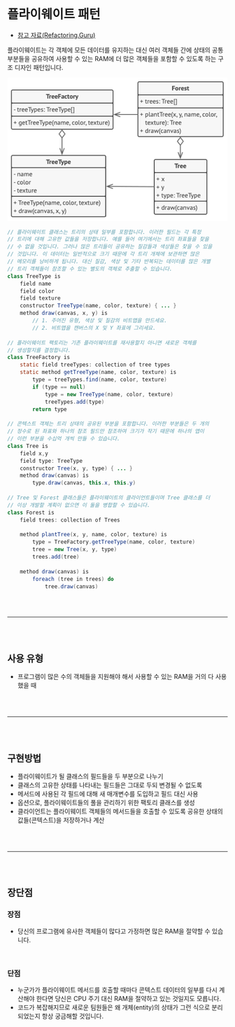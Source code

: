 # 플라이웨이트 패턴

- [참고 자료(Refactoring.Guru)](https://refactoring.guru/ko/design-patterns/flyweight)

플라이웨이트는 각 객체에 모든 데이터를 유지하는 대신 여러 객체들 간에 상태의 공통 부분들을 공유하여 사용할 수 있는 RAM에 더 많은 객체들을 포함할 수 있도록 하는 구조 디자인 패턴입니다.

![](images/flyweight1.png)

```java
// 플라이웨이트 클래스는 트리의 상태 일부를 포함합니다. 이러한 필드는 각 특정
// 트리에 대해 고유한 값들을 저장합니다. 예를 들어 여기에서는 트리 좌표들을 찾을
// 수 없을 것입니다. 그러나 많은 트리들이 공유하는 질감들과 색상들은 찾을 수 있을
// 것입니다. 이 데이터는 일반적으로 크기 때문에 각 트리 개체에 보관하면 많은
// 메모리를 낭비하게 됩니다. 대신 질감, 색상 및 기타 반복되는 데이터를 많은 개별
// 트리 객체들이 참조할 수 있는 별도의 객체로 추출할 수 있습니다.
class TreeType is
    field name
    field color
    field texture
    constructor TreeType(name, color, texture) { ... }
    method draw(canvas, x, y) is
        // 1. 주어진 유형, 색상 및 질감의 비트맵을 만드세요.
        // 2. 비트맵을 캔버스의 X 및 Y 좌표에 그리세요.

// 플라이웨이트 팩토리는 기존 플라이웨이트를 재사용할지 아니면 새로운 객체를
// 생성할지를 결정합니다.
class TreeFactory is
    static field treeTypes: collection of tree types
    static method getTreeType(name, color, texture) is
        type = treeTypes.find(name, color, texture)
        if (type == null)
            type = new TreeType(name, color, texture)
            treeTypes.add(type)
        return type

// 콘텍스트 객체는 트리 상태의 공유된 부분을 포함합니다. 이러한 부분들은 두 개의
// 정수로 된 좌표와 하나의 참조 필드만 참조하여 크기가 작기 때문에 하나의 앱이
// 이런 부분을 수십억 개씩 만들 수 있습니다.
class Tree is
    field x,y
    field type: TreeType
    constructor Tree(x, y, type) { ... }
    method draw(canvas) is
        type.draw(canvas, this.x, this.y)

// Tree 및 Forest 클래스들은 플라이웨이트의 클라이언트들이며 Tree 클래스를 더
// 이상 개발할 계획이 없으면 이 둘을 병합할 수 있습니다.
class Forest is
    field trees: collection of Trees

    method plantTree(x, y, name, color, texture) is
        type = TreeFactory.getTreeType(name, color, texture)
        tree = new Tree(x, y, type)
        trees.add(tree)

    method draw(canvas) is
        foreach (tree in trees) do
            tree.draw(canvas)
```

<br /><br />

---

<br /><br />

## 사용 유형

- 프로그램이 많은 수의 객체들을 지원해야 해서 사용할 수 있는 RAM을 거의 다 사용했을 때

<br /><br />

---

<br /><br />

## 구현방법

- 플라이웨이트가 될 클래스의 필드들을 두 부분으로 나누기
- 클래스의 고유한 상태를 나타내는 필드들은 그대로 두되 변경될 수 없도록
- 메서드에 사용된 각 필드에 대해 새 매개변수를 도입하고 필드 대신 사용
- 옵션으로, 플라이웨이트들의 풀을 관리하기 위한 팩토리 클래스를 생성
- 클라이언트는 플라이웨이트 객체들의 메서드들을 호출할 수 있도록 공유한 상태의 값들​(콘텍스트)​을 저장하거나 계산

<br /><br />

---

<br /><br />

## 장단점

### 장점

- 당신의 프로그램에 유사한 객체들이 많다고 가정하면 많은 RAM을 절약할 수 있습니다.

<br />

### 단점

- 누군가가 플라이웨이트 메서드를 호출할 때마다 콘텍스트 데이터의 일부를 다시 계산해야 한다면 당신은 CPU 주기 대신 RAM을 절약하고 있는 것일지도 모릅니다.
- 코드가 복잡해지므로 새로운 팀원들은 왜 개체​(entity)​의 상태가 그런 식으로 분리되었는지 항상 궁금해할 것입니다.
